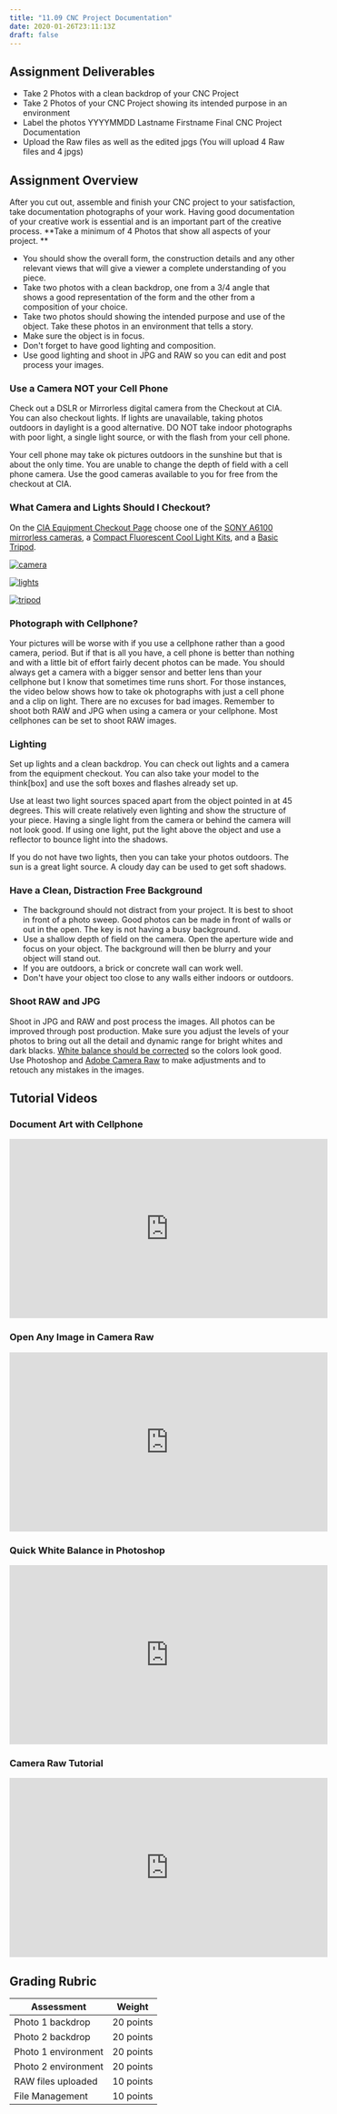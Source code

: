 ```yaml
---
title: "11.09 CNC Project Documentation"
date: 2020-01-26T23:11:13Z
draft: false
---
```


## Assignment Deliverables

- Take 2 Photos with a clean backdrop of your CNC Project
- Take 2 Photos of your CNC Project showing its intended purpose in an environment
- Label the photos YYYYMMDD Lastname Firstname Final CNC Project Documentation
- Upload the Raw files as well as the edited jpgs (You will upload 4 Raw files and 4 jpgs)

## Assignment Overview

After you cut out, assemble and finish your CNC project to your satisfaction, take documentation photographs of your work. Having good documentation of your creative work is essential and is an important part of the creative process. **Take a minimum of 4 Photos that show all aspects of your project. **

- You should show the overall form, the construction details and any other relevant views that will give a viewer a complete understanding of you piece.
- Take two photos with a clean backdrop, one from a 3/4 angle that shows a good representation of the form and the other from a composition of your choice.
- Take two photos should showing the intended purpose and use of the object. Take these photos in an environment that tells a story.
- Make sure the object is in focus.
- Don't forget to have good lighting and composition.
- Use good lighting and shoot in JPG and RAW so you can edit and post process your images.

### Use a Camera NOT your Cell Phone

Check out a DSLR or Mirrorless digital camera from the Checkout at CIA. You can also checkout lights. If lights are unavailable, taking photos outdoors in daylight is a good alternative. DO NOT take indoor photographs with poor light, a single light source, or with the flash from your cell phone.

Your cell phone may take ok pictures outdoors in the sunshine but that is about the only time. You are unable to change the depth of field with a cell phone camera. Use the good cameras available to you for free from the checkout at CIA.

### What Camera and Lights Should I Checkout?

On the [CIA Equipment Checkout Page](https://cia.webcheckout.net/sso/patron#!/) choose one of the [SONY A6100 mirrorless cameras](https://cia.webcheckout.net/sso/patron#!/category/23050497), a [Compact Fluorescent Cool Light Kits](https://cia.webcheckout.net/sso/patron#!/category/15348239), and a [Basic Tripod](https://cia.webcheckout.net/sso/patron#!/category/104834).

<div class="gallery-grid">

[![camera](https://cia.webcheckout.net/attachments/23050552/sony-a6100.jpg)](https://cia.webcheckout.net/sso/patron#!/category/23050497)

[![lights](https://cia.webcheckout.net/attachments/183754/cool%20light.jpg)](https://cia.webcheckout.net/sso/patron#!/category/15348239)

[![tripod](https://cia.webcheckout.net/attachments/184929/manfrotto_mkcompact.jpg)](https://cia.webcheckout.net/sso/patron#!/category/104834)

</div>

### Photograph with Cellphone?

Your pictures will be worse with if you use a cellphone rather than a good camera, period. But if that is all you have, a cell phone is better than nothing and with a little bit of effort fairly decent photos can be made. You should always get a camera with a bigger sensor and better lens than your cellphone but I know that sometimes time runs short. For those instances, the video below shows how to take ok photographs with just a cell phone and a clip on light. There are no excuses for bad images. Remember to shoot both RAW and JPG when using a camera or your cellphone. Most cellphones can be set to shoot RAW images.

### Lighting

Set up lights and a clean backdrop. You can check out lights and a camera from the equipment checkout. You can also take your model to the think[box] and use the soft boxes and flashes already set up.

Use at least two light sources spaced apart from the object pointed in at 45 degrees. This will create relatively even lighting and show the structure of your piece. Having a single light from the camera or behind the camera will not look good. If using one light, put the light above the object and use a reflector to bounce light into the shadows.

If you do not have two lights, then you can take your photos outdoors. The sun is a great light source. A cloudy day can be used to get soft shadows.

### Have a Clean, Distraction Free Background

- The background should not distract from your project. It is best to shoot in front of a photo sweep. Good photos can be made in front of walls or out in the open. The key is not having a busy background.
- Use a shallow depth of field on the camera. Open the aperture wide and focus on your object. The background will then be blurry and your object will stand out.
- If you are outdoors, a brick or concrete wall can work well.
- Don't have your object too close to any walls either indoors or outdoors.

### Shoot RAW and JPG

Shoot in JPG and RAW and post process the images. All photos can be improved through post production. Make sure you adjust the levels of your photos to bring out all the detail and dynamic range for bright whites and dark blacks. [White balance should be corrected](https://www.youtube.com/watch?v=m0yZEWUSahk) so the colors look good. Use Photoshop and [Adobe Camera Raw](https://www.youtube.com/watch?v=11jwSwUu2WI) to make adjustments and to retouch any mistakes in the images.

## Tutorial Videos

<div class="video-grid">

<div class="video-card">

### Document Art with Cellphone

<div class="iframe-16-9-container" >
<iframe class="youTubeIframe" src="https://www.youtube.com/embed/Cq_Cx_5Zhks?rel=0" width="560" height="315" frameborder="0" allowfullscreen="allowfullscreen"></iframe>
</div>
</div>

<div class="video-card">

### Open Any Image in Camera Raw

<div class="iframe-16-9-container"><iframe class="youTubeIframe" src="https://www.youtube.com/embed/ftMICesJwGc?rel=0" width="560" height="315" frameborder="0" allowfullscreen="allowfullscreen"></iframe>
</div>
</div>

<div class="video-card">

### Quick White Balance in Photoshop

<div class="iframe-16-9-container"><iframe class="youTubeIframe" src="https://www.youtube.com/embed/m0yZEWUSahk?rel=0" width="560" height="315" frameborder="0" allowfullscreen="allowfullscreen"></iframe>
</div>
</div>

<div class="video-card">

### Camera Raw Tutorial

<div class="iframe-16-9-container"><iframe class="youTubeIframe" src="https://www.youtube.com/embed/11jwSwUu2WI?rel=0" width="560" height="315" frameborder="0" allowfullscreen="allowfullscreen"></iframe>
</div>
</div>

</div>

## Grading Rubric

<div class="responsive-table-markdown">

| Assessment          | Weight    |
| ------------------- | --------- |
| Photo 1 backdrop    | 20 points |
| Photo 2 backdrop    | 20 points |
| Photo 1 environment | 20 points |
| Photo 2 environment | 20 points |
| RAW files uploaded  | 10 points |
| File Management     | 10 points |

</div>
